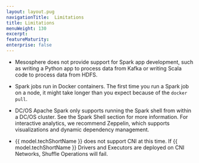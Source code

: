 ```yaml
---
layout: layout.pug
navigationTitle:  Limitations
title: Limitations
menuWeight: 130
excerpt:
featureMaturity:
enterprise: false
---
```


<!-- This source repo for this topic is https://github.com/mesosphere/spark-build -->


*   Mesosphere does not provide support for Spark app development, such as writing a Python app to process data from Kafka or writing Scala code to process data from HDFS.

*   Spark jobs run in Docker containers. The first time you run a Spark job on a node, it might take longer than you expect because of the `docker pull`.

*   DC/OS Apache Spark only supports running the Spark shell from within a DC/OS cluster. See the Spark Shell section for more information. For interactive analytics, we recommend Zeppelin, which supports visualizations and dynamic dependency management.

*   {{ model.techShortName }} does not support CNI at this time. If {{ model.techShortName }} Drivers and       Executors are deployed on CNI Networks, Shuffle Operations will fail.
